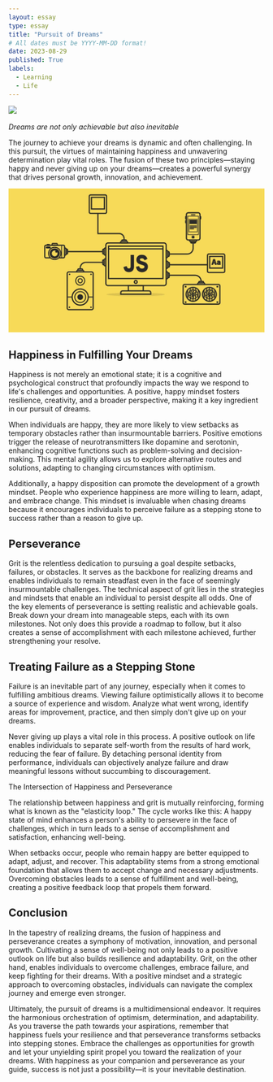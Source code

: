 ```yaml
---
layout: essay
type: essay
title: "Pursuit of Dreams"
# All dates must be YYYY-MM-DD format!
date: 2023-08-29
published: True
labels:
  - Learning
  - Life
---
```


<img width="600px" class="rounded float-start pe-4" src="..img/dreams.jpeg">

*Dreams are not only achievable but also inevitable*


The journey to achieve your dreams is dynamic and often challenging. In this pursuit, the virtues of maintaining happiness and unwavering determination play vital roles. The fusion of these two principles—staying happy and never giving up on your dreams—creates a powerful synergy that drives personal growth, innovation, and achievement.

<img width="600px" class="rounded float-start pe-4" src="../img/difficulty/JS.jpg">

## Happiness in Fulfilling Your Dreams

Happiness is not merely an emotional state; it is a cognitive and psychological construct that profoundly impacts the way we respond to life's challenges and opportunities. A positive, happy mindset fosters resilience, creativity, and a broader perspective, making it a key ingredient in our pursuit of dreams.

When individuals are happy, they are more likely to view setbacks as temporary obstacles rather than insurmountable barriers. Positive emotions trigger the release of neurotransmitters like dopamine and serotonin, enhancing cognitive functions such as problem-solving and decision-making. This mental agility allows us to explore alternative routes and solutions, adapting to changing circumstances with optimism.

Additionally, a happy disposition can promote the development of a growth mindset. People who experience happiness are more willing to learn, adapt, and embrace change. This mindset is invaluable when chasing dreams because it encourages individuals to perceive failure as a stepping stone to success rather than a reason to give up.
 

## Perseverance

Grit is the relentless dedication to pursuing a goal despite setbacks, failures, or obstacles. It serves as the backbone for realizing dreams and enables individuals to remain steadfast even in the face of seemingly insurmountable challenges. The technical aspect of grit lies in the strategies and mindsets that enable an individual to persist despite all odds. One of the key elements of perseverance is setting realistic and achievable goals. Break down your dream into manageable steps, each with its own milestones. Not only does this provide a roadmap to follow, but it also creates a sense of accomplishment with each milestone achieved, further strengthening your resolve.


## Treating Failure as a Stepping Stone

Failure is an inevitable part of any journey, especially when it comes to fulfilling ambitious dreams. Viewing failure optimistically allows it to become a source of experience and wisdom. Analyze what went wrong, identify areas for improvement, practice, and then simply don't give up on your dreams.

Never giving up plays a vital role in this process. A positive outlook on life enables individuals to separate self-worth from the results of hard work, reducing the fear of failure. By detaching personal identity from performance, individuals can objectively analyze failure and draw meaningful lessons without succumbing to discouragement.

The Intersection of Happiness and Perseverance

The relationship between happiness and grit is mutually reinforcing, forming what is known as the "elasticity loop." The cycle works like this: A happy state of mind enhances a person's ability to persevere in the face of challenges, which in turn leads to a sense of accomplishment and satisfaction, enhancing well-being.

When setbacks occur, people who remain happy are better equipped to adapt, adjust, and recover. This adaptability stems from a strong emotional foundation that allows them to accept change and necessary adjustments. Overcoming obstacles leads to a sense of fulfillment and well-being, creating a positive feedback loop that propels them forward.

## Conclusion

In the tapestry of realizing dreams, the fusion of happiness and perseverance creates a symphony of motivation, innovation, and personal growth. Cultivating a sense of well-being not only leads to a positive outlook on life but also builds resilience and adaptability. Grit, on the other hand, enables individuals to overcome challenges, embrace failure, and keep fighting for their dreams. With a positive mindset and a strategic approach to overcoming obstacles, individuals can navigate the complex journey and emerge even stronger.

Ultimately, the pursuit of dreams is a multidimensional endeavor. It requires the harmonious orchestration of optimism, determination, and adaptability. As you traverse the path towards your aspirations, remember that happiness fuels your resilience and that perseverance transforms setbacks into stepping stones. Embrace the challenges as opportunities for growth and let your unyielding spirit propel you toward the realization of your dreams. With happiness as your companion and perseverance as your guide, success is not just a possibility—it is your inevitable destination.

